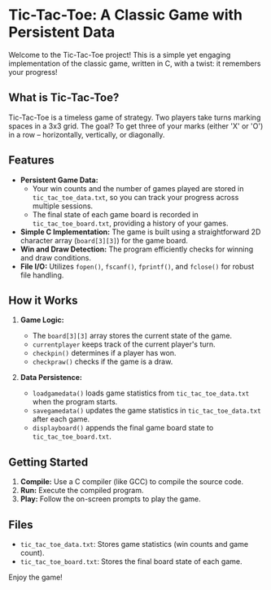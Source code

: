 # Tic-Tac-Toe: A Classic Game with Persistent Data

Welcome to the Tic-Tac-Toe project! This is a simple yet engaging implementation of the classic game, written in C, with a twist: it remembers your progress!

## What is Tic-Tac-Toe?

Tic-Tac-Toe is a timeless game of strategy. Two players take turns marking spaces in a 3x3 grid. The goal? To get three of your marks (either 'X' or 'O') in a row – horizontally, vertically, or diagonally.

## Features

* **Persistent Game Data:**
    * Your win counts and the number of games played are stored in `tic_tac_toe_data.txt`, so you can track your progress across multiple sessions.
    * The final state of each game board is recorded in `tic_tac_toe_board.txt`, providing a history of your games.
* **Simple C Implementation:** The game is built using a straightforward 2D character array (`board[3][3]`) for the game board.
* **Win and Draw Detection:** The program efficiently checks for winning and draw conditions.
* **File I/O:** Utilizes `fopen()`, `fscanf()`, `fprintf()`, and `fclose()` for robust file handling.

## How it Works

1.  **Game Logic:**
    * The `board[3][3]` array stores the current state of the game.
    * `currentplayer` keeps track of the current player's turn.
    * `checkpin()` determines if a player has won.
    * `checkpraw()` checks if the game is a draw.

2.  **Data Persistence:**
    * `loadgamedata()` loads game statistics from `tic_tac_toe_data.txt` when the program starts.
    * `savegamedata()` updates the game statistics in `tic_tac_toe_data.txt` after each game.
    * `displayboard()` appends the final game board state to `tic_tac_toe_board.txt`.

## Getting Started

1.  **Compile:** Use a C compiler (like GCC) to compile the source code.
2.  **Run:** Execute the compiled program.
3.  **Play:** Follow the on-screen prompts to play the game.

## Files

* `tic_tac_toe_data.txt`: Stores game statistics (win counts and game count).
* `tic_tac_toe_board.txt`: Stores the final board state of each game.

Enjoy the game!
